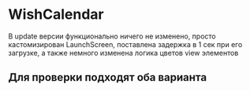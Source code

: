 # WishCalendar
В update версии функционально ничего не изменено, просто кастомизирован LaunchScreen, поставлена задержка в 1 сек при его загрузке, а также немного изменена логика цветов view элементов

## Для проверки подходят оба варианта
